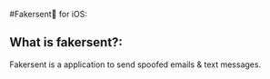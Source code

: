 #Fakersent👑 for iOS:

## What is fakersent?: 
Fakersent is a application to send spoofed emails & text messages. 
